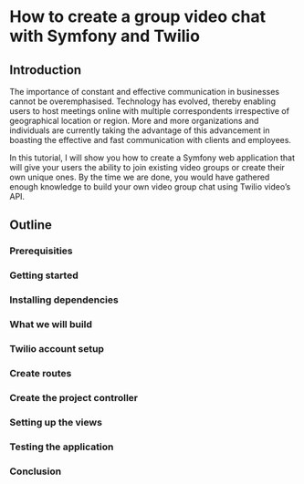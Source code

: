 # How to create a group video chat with Symfony and Twilio


## Introduction

The importance of constant and effective communication in businesses cannot be overemphasised. Technology has evolved, thereby enabling users to host meetings online with multiple correspondents irrespective of geographical location or region. More and more organizations and individuals are currently taking the advantage of this advancement in boasting the effective and fast communication with clients and employees.


In this tutorial, I will show you how to create a Symfony web application that will give your users the ability to join existing video groups or create their own unique ones. By the time we are done, you would have gathered enough knowledge to build your own video group chat using Twilio video’s API.


## Outline

### Prerequisities
### Getting started
### Installing dependencies
### What we will build
### Twilio account setup
### Create routes
### Create the project controller
### Setting up the views
### Testing the application
### Conclusion
